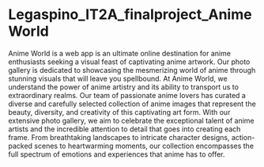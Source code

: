# Legaspino_IT2A_finalproject_AnimeWorld
Anime World is a web app is an ultimate online destination for anime enthusiasts seeking a visual feast of captivating anime artwork. Our photo gallery is dedicated to showcasing the mesmerizing world of anime through stunning visuals that will leave you spellbound.
At Anime World, we understand the power of anime artistry and its ability to transport us to extraordinary realms. Our team of passionate anime lovers has curated a diverse and carefully selected collection of anime images that represent the beauty, diversity, and creativity of this captivating art form. With our extensive photo gallery, we aim to celebrate the exceptional talent of anime artists and the incredible attention to detail that goes into creating each frame. From breathtaking landscapes to intricate character designs, action-packed scenes to heartwarming moments, our collection encompasses the full spectrum of emotions and experiences that anime has to offer.
